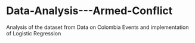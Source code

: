# Data-Analysis---Armed-Conflict
Analysis of the dataset from Data on Colombia Events and implementation of Logistic Regression

